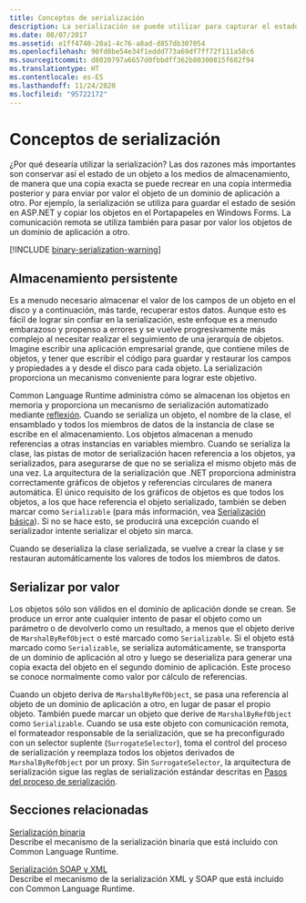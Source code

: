 ```yaml
---
title: Conceptos de serialización
description: La serialización se puede utilizar para capturar el estado de un objeto para que se pueda crear una copia, o para enviar un objeto por valor de un dominio de aplicación a otro.
ms.date: 08/07/2017
ms.assetid: e1ff4740-20a1-4c76-a8ad-d857db307054
ms.openlocfilehash: 90fd8be54e34f1eddd773a69df7ff72f111a58c6
ms.sourcegitcommit: d8020797a6657d0fbbdff362b80300815f682f94
ms.translationtype: HT
ms.contentlocale: es-ES
ms.lasthandoff: 11/24/2020
ms.locfileid: "95722172"
---
```

# <a name="serialization-concepts"></a>Conceptos de serialización

¿Por qué desearía utilizar la serialización? Las dos razones más importantes son conservar así el estado de un objeto a los medios de almacenamiento, de manera que una copia exacta se puede recrear en una copia intermedia posterior y para enviar por valor el objeto de un dominio de aplicación a otro. Por ejemplo, la serialización se utiliza para guardar el estado de sesión en ASP.NET y copiar los objetos en el Portapapeles en Windows Forms. La comunicación remota se utiliza también para pasar por valor los objetos de un dominio de aplicación a otro.

[!INCLUDE [binary-serialization-warning](../../../includes/binary-serialization-warning.md)]

## <a name="persistent-storage"></a>Almacenamiento persistente

Es a menudo necesario almacenar el valor de los campos de un objeto en el disco y a continuación, más tarde, recuperar estos datos. Aunque esto es fácil de lograr sin confiar en la serialización, este enfoque es a menudo embarazoso y propenso a errores y se vuelve progresivamente más complejo al necesitar realizar el seguimiento de una jerarquía de objetos. Imagine escribir una aplicación empresarial grande, que contiene miles de objetos, y tener que escribir el código para guardar y restaurar los campos y propiedades a y desde el disco para cada objeto. La serialización proporciona un mecanismo conveniente para lograr este objetivo.

Common Language Runtime administra cómo se almacenan los objetos en memoria y proporciona un mecanismo de serialización automatizado mediante [reflexión](../../framework/reflection-and-codedom/reflection.md). Cuando se serializa un objeto, el nombre de la clase, el ensamblado y todos los miembros de datos de la instancia de clase se escribe en el almacenamiento. Los objetos almacenan a menudo referencias a otras instancias en variables miembro. Cuando se serializa la clase, las pistas de motor de serialización hacen referencia a los objetos, ya serializados, para asegurarse de que no se serializa el mismo objeto más de una vez. La arquitectura de la serialización que .NET proporciona administra correctamente gráficos de objetos y referencias circulares de manera automática. El único requisito de los gráficos de objetos es que todos los objetos, a los que hace referencia el objeto serializado, también se deben marcar como `Serializable` (para más información, vea [Serialización básica](basic-serialization.md)). Si no se hace esto, se producirá una excepción cuando el serializador intente serializar el objeto sin marca.

Cuando se deserializa la clase serializada, se vuelve a crear la clase y se restauran automáticamente los valores de todos los miembros de datos.

## <a name="marshal-by-value"></a>Serializar por valor

Los objetos sólo son válidos en el dominio de aplicación donde se crean. Se produce un error ante cualquier intento de pasar el objeto como un parámetro o de devolverlo como un resultado, a menos que el objeto derive de `MarshalByRefObject` o esté marcado como `Serializable`. Si el objeto está marcado como `Serializable`, se serializa automáticamente, se transporta de un dominio de aplicación al otro y luego se deserializa para generar una copia exacta del objeto en el segundo dominio de aplicación. Este proceso se conoce normalmente como valor por cálculo de referencias.

Cuando un objeto deriva de `MarshalByRefObject`, se pasa una referencia al objeto de un dominio de aplicación a otro, en lugar de pasar el propio objeto. También puede marcar un objeto que derive de `MarshalByRefObject` como `Serializable`. Cuando se usa este objeto con comunicación remota, el formateador responsable de la serialización, que se ha preconfigurado con un selector suplente (`SurrogateSelector`), toma el control del proceso de serialización y reemplaza todos los objetos derivados de `MarshalByRefObject` por un proxy. Sin `SurrogateSelector`, la arquitectura de serialización sigue las reglas de serialización estándar descritas en [Pasos del proceso de serialización](steps-in-the-serialization-process.md).  

## <a name="related-sections"></a>Secciones relacionadas  

 [Serialización binaria](binary-serialization.md)  
 Describe el mecanismo de la serialización binaria que está incluido con Common Language Runtime.
  
 [Serialización SOAP y XML](xml-and-soap-serialization.md)  
 Describe el mecanismo de la serialización XML y SOAP que está incluido con Common Language Runtime.
